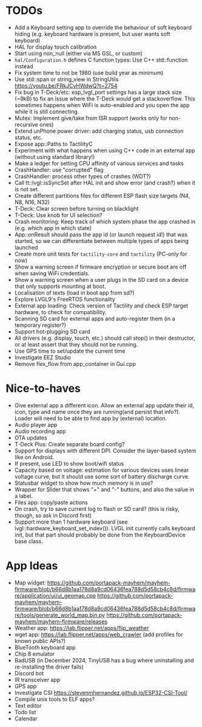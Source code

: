 # TODOs

- Add a Keyboard setting app to override the behaviour of soft keyboard hiding (e.g. keyboard hardware is present, but user wants soft keyboard)
- HAL for display touch calibration
- Start using non_null (either via MS GSL, or custom)
- `hal/Configuration.h` defines C function types: Use C++ std::function instead
- Fix system time to not be 1980 (use build year as minimum)
- Use std::span or string_view in StringUtils https://youtu.be/FRkJCvHWdwQ?t=2754 
- Fix bug in T-Deck/etc: esp_lvgl_port settings has a large stack size (~9kB) to fix an issue where the T-Deck would get a stackoverflow. This sometimes happens when WiFi is auto-enabled and you open the app while it is still connecting.
- Mutex: Implement give/take from ISR support (works only for non-recursive ones)
- Extend unPhone power driver: add charging status, usb connection status, etc.
- Expose app::Paths to TactilityC
- Experiment with what happens when using C++ code in an external app (without using standard library!)
- Make a ledger for setting CPU affinity of various services and tasks
- CrashHandler: use "corrupted" flag
- CrashHandler: process other types of crashes (WDT?)
- Call tt::lvgl::isSyncSet after HAL init and show error (and crash?) when it is not set.
- Create different partitions files for different ESP flash size targets (N4, N8, N16, N32)
- T-Deck: Clear screen before turning on blacklight
- T-Deck: Use knob for UI selection?
- Crash monitoring: Keep track of which system phase the app crashed in (e.g. which app in which state)
- App::onResult should pass the app id (or launch request id!) that was started, so we can differentiate between multiple types of apps being launched
- Create more unit tests for `tactility-core` and `tactility` (PC-only for now)
- Show a warning screen if firmware encryption or secure boot are off when saving WiFi credentials.
- Show a warning screen when a user plugs in the SD card on a device that only supports mounting at boot.
- Localisation of texts (load in boot app from sd?)
- Explore LVGL9's FreeRTOS functionality
- External app loading: Check version of Tactility and check ESP target hardware, to check for compatibility.
- Scanning SD card for external apps and auto-register them (in a temporary register?)
- Support hot-plugging SD card
- All drivers (e.g. display, touch, etc.) should call stop() in their destructor, or at least assert that they should not be running.
- Use GPS time to set/update the current time
- Investigate EEZ Studio
- Remove flex_flow from app_container in Gui.cpp

# Nice-to-haves

- Give external app a different icon. Allow an external app update their id, icon, type and name once they are running(and persist that info?). Loader will need to be able to find app by (external) location.
- Audio player app
- Audio recording app
- OTA updates
- T-Deck Plus: Create separate board config?
- Support for displays with different DPI. Consider the layer-based system like on Android.
- If present, use LED to show boot/wifi status
- Capacity based on voltage: estimation for various devices uses linear voltage curve, but it should use some sort of battery discharge curve.
- Statusbar widget to show how much memory is in use?
- Wrapper for Slider that shows "+" and "-" buttons, and also the value in a label.
- Files app: copy/paste actions
- On crash, try to save current log to flash or SD card? (this is risky, though, so ask in Discord first)
- Support more than 1 hardware keyboard (see lvgl::hardware_keyboard_set_indev()). LVGL init currently calls keyboard init, but that part should probably be done from the KeyboardDevice base class.

# App Ideas

- Map widget:
  https://github.com/portapack-mayhem/mayhem-firmware/blob/b66d8b1aa178d8a9cd06436fea788d5d58cb4c8d/firmware/application/ui/ui_geomap.cpp
  https://github.com/portapack-mayhem/mayhem-firmware/blob/b66d8b1aa178d8a9cd06436fea788d5d58cb4c8d/firmware/tools/generate_world_map.bin.py
  https://github.com/portapack-mayhem/mayhem-firmware/releases
- Weather app: https://lab.flipper.net/apps/flip_weather
- wget app: https://lab.flipper.net/apps/web_crawler (add profiles for known public APIs?)
- BlueTooth keyboard app
- Chip 8 emulator
- BadUSB (in December 2024, TinyUSB has a bug where uninstalling and re-installing the driver fails)
- Discord bot
- IR transceiver app
- GPS app
- Investigate CSI https://stevenmhernandez.github.io/ESP32-CSI-Tool/
- Compile unix tools to ELF apps?
- Text editor
- Todo list
- Calendar
